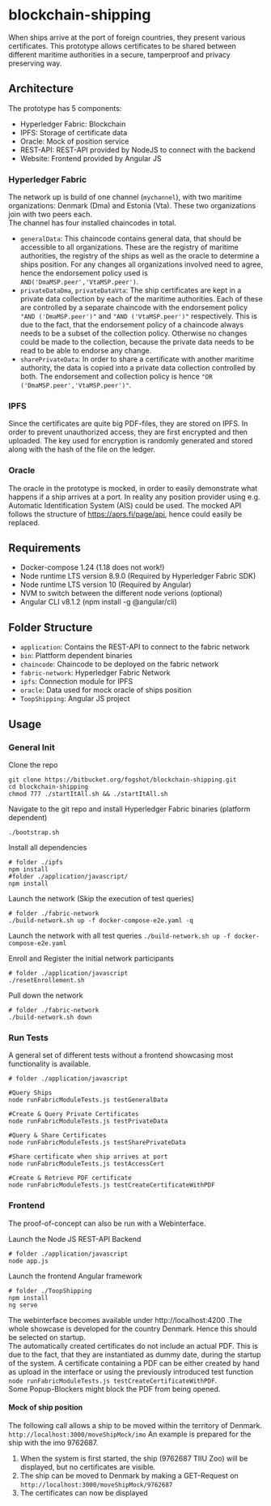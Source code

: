 # blockchain-shipping
When ships arrive at the port of foreign countries, they present various certificates. This prototype allows certificates to be shared between different maritime authorities in a secure, tamperproof and privacy preserving way.
## Architecture
The prototype has 5 components:  

* Hyperledger Fabric: Blockchain
* IPFS: Storage of certificate data
* Oracle: Mock of position service
* REST-API: REST-API provided by NodeJS to connect with the backend
* Website: Frontend provided by Angular JS
### Hyperledger Fabric
The network up is build of one channel (`mychannel`), with two maritime organizations: Denmark (Dma) and Estonia (Vta). These two organizations join with two peers each.  
The channel has four installed chaincodes in total.  

* `generalData`: This chaincode contains general data, that should be accessible to all organizations. These are the registry of maritime authorities, the registry of the ships as well as the oracle to determine a ships position. For any changes all organizations involved need to agree, hence the endorsement policy used is `AND('DmaMSP.peer','VtaMSP.peer')`.
* `privateDataDma`, `privateDataVta`: The ship certificates are kept in a private data collection by each of the maritime authorities. Each of these are controlled by a separate chaincode with the endorsement policy `"AND ('DmaMSP.peer')"` and `"AND ('VtaMSP.peer')"` respectively. This is due to the fact, that the endorsement policy of a chaincode always needs to be a subset of the collection policy. Otherwise no changes could be made to the collection, because the private data needs to be read to be able to endorse any change.
* `sharePrivateData`: In order to share a certificate with another maritime authority, the data is copied into a private data collection controlled by both. The endorsement and collection policy is hence `"OR ('DmaMSP.peer','VtaMSP.peer')"`. 

### IPFS
Since the certificates are quite big PDF-files, they are stored on IPFS. In order to prevent unauthorized access, they are first encrypted and then uploaded. The key used for encryption is randomly generated and stored along with the hash of the file on the ledger.
### Oracle
The oracle in the prototype is mocked, in order to easily demonstrate what happens if a ship arrives at a port. In reality any position provider using e.g. Automatic Identification System  (AIS) could be used. The mocked API follows the structure of https://aprs.fi/page/api, hence could easily be replaced.
## Requirements
* Docker-compose 1.24 (1.18 does not work!)
* Node runtime LTS version 8.9.0 (Required by Hyperledger Fabric SDK)
* Node runtime LTS version 10 (Required by Angular)
* NVM to switch between the different node verions (optional)
* Angular CLI v8.1.2 (npm install -g @angular/cli)
## Folder Structure
* `application`:     Contains the REST-API to connect to the fabric network
* `bin`:     Plattform dependent binaries
* `chaincode`:   Chaincode to be deployed on the fabric network
* `fabric-network`:  Hyperledger Fabric Network
* `ipfs`:    Connection module for IPFS
* `oracle`:  Data used for mock oracle of ships position
* `ToopShipping`:    Angular JS project

## Usage
### General Init 
Clone the repo
```
git clone https://bitbucket.org/fogshot/blockchain-shipping.git
cd blockchain-shipping
chmod 777 ./startItAll.sh && ./startItAll.sh
```

Navigate to the git repo and install Hyperledger Fabric binaries (platform dependent)
```
./bootstrap.sh
```

Install all dependencies
```
# folder ./ipfs
npm install
#folder ./application/javascript/
npm install
```

Launch the network (Skip the execution of test queries)
```
# folder ./fabric-network
./build-network.sh up -f docker-compose-e2e.yaml -q
```
Launch the network with all test queries
`./build-network.sh up -f docker-compose-e2e.yaml`

Enroll and Register the initial network participants
```
# folder ./application/javascript
./resetEnrollement.sh
```

Pull down the network
```
# folder ./fabric-network
./build-network.sh down
```

### Run Tests
A general set of different tests without a frontend showcasing most functionality is available.

```
# folder ./application/javascript

#Query Ships
node runFabricModuleTests.js testGeneralData 

#Create & Query Private Certificates
node runFabricModuleTests.js testPrivateData 

#Query & Share Certificates
node runFabricModuleTests.js testSharePrivateData 

#Share certificate when ship arrives at port
node runFabricModuleTests.js testAccessCert 

#Create & Retrieve PDF certificate
node runFabricModuleTests.js testCreateCertificateWithPDF 
```

### Frontend
The proof-of-concept can also be run with a Webinterface.

Launch the Node JS REST-API Backend
```
# folder ./application/javascript
node app.js
```

Launch the frontend Angular framework
```
# folder ./ToopShipping
npm install
ng serve
```
The webinterface becomes available under http://localhost:4200 .The whole showcase is developed for the country Denmark. Hence this should be selected on startup.  
The automatically created certificates do not include an actual PDF. This is due to the fact, that they are instantiated as dummy date, during the startup of the system. A certificate containing a PDF can be either created by hand as upload in the interface or using the previously introduced test function `node runFabricModuleTests.js testCreateCertificateWithPDF`.   
Some Popup-Blockers might block the PDF from being opened.

#### Mock of ship position
The following call allows a ship to be moved within the territory of Denmark. 
`http://localhost:3000/moveShipMock/imo`
An example is prepared for the ship with the imo 9762687.
1. When the system is first started, the ship (9762687 TIIU Zoo) will be displayed, but no certificates are visible.
2. The ship can be moved to Denmark by making a GET-Request on  `http://localhost:3000/moveShipMock/9762687`
3. The certificates can now be displayed


